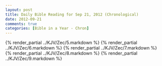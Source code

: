 ```yaml
---
layout: post
title: Daily Bible Reading for Sep 21, 2012 (Chronological)
date: 2012-09-21
comments: true
categories: [Bible in a Year - Chron]
---
```

{% render_partial ../KJV/Zec/5.markdown %}
{% render_partial ../KJV/Zec/6.markdown %}
{% render_partial ../KJV/Zec/7.markdown %}
{% render_partial ../KJV/Zec/8.markdown %}
{% render_partial ../KJV/Zec/9.markdown %}
